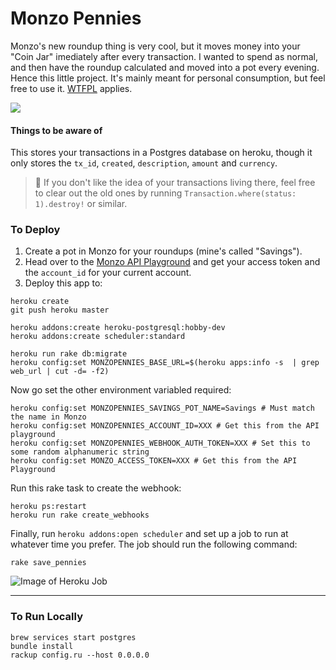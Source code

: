 # Monzo Pennies

Monzo's new roundup thing is very cool, but it moves money into your "Coin Jar" imediately after every transaction. I wanted to spend as normal, and then have the roundup calculated and moved into a pot every evening. Hence this little project. It's mainly meant for personal consumption, but feel free to use it. [WTFPL](https://en.wikipedia.org/wiki/WTFPL) applies.

![](http://c.danny.is/pzlB/image_uploaded_from_ios.jpg)

#### Things to be aware of

This stores your transactions in a Postgres database on heroku, though it only stores the `tx_id`, `created`, `description`, `amount` and `currency`.

> 📝 If you don't like the idea of your transactions living there, feel free to clear out the old ones by running `Transaction.where(status: 1).destroy!` or similar.

### To Deploy

1. Create a pot in Monzo for your roundups (mine's called "Savings").
2. Head over to the [Monzo API Playground](https://developers.monzo.com/api/playground) and get your access token and the `account_id` for your current account.
3. Deploy this app to:

```shell
heroku create
git push heroku master

heroku addons:create heroku-postgresql:hobby-dev
heroku addons:create scheduler:standard

heroku run rake db:migrate
heroku config:set MONZOPENNIES_BASE_URL=$(heroku apps:info -s  | grep web_url | cut -d= -f2)
```

Now go set the other environment variabled required:

```shell
heroku config:set MONZOPENNIES_SAVINGS_POT_NAME=Savings # Must match the name in Monzo
heroku config:set MONZOPENNIES_ACCOUNT_ID=XXX # Get this from the API playground
heroku config:set MONZOPENNIES_WEBHOOK_AUTH_TOKEN=XXX # Set this to some random alphanumeric string
heroku config:set MONZO_ACCESS_TOKEN=XXX # Get this from the API Playground
```

Run this rake task to create the webhook:

```shell
heroku ps:restart
heroku run rake create_webhooks
```

Finally, run `heroku addons:open scheduler` and set up a job to run at whatever time you prefer. The job should run the following command:

```shell
rake save_pennies
```

![Image of Heroku Job](http://c.danny.is/pvLK/Screen%20Shot%202018-03-05%20at%2000.31.41.png)

---

### To Run Locally

```shell
brew services start postgres
bundle install
rackup config.ru --host 0.0.0.0
```
